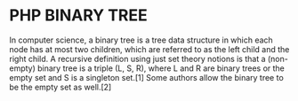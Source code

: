# PHP BINARY TREE
In computer science, a binary tree is a tree data structure in which each node has at most two children, which are referred to as the left child and the right child. A recursive definition using just set theory notions is that a (non-empty) binary tree is a triple (L, S, R), where L and R are binary trees or the empty set and S is a singleton set.[1] Some authors allow the binary tree to be the empty set as well.[2]
